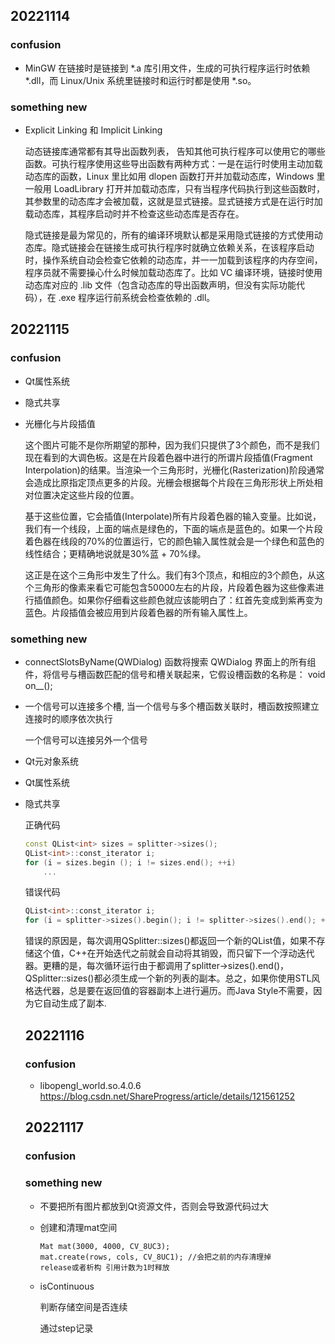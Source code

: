 ## 20221114
### confusion
- MinGW 在链接时是链接到 *.a 库引用文件，生成的可执行程序运行时依赖 *.dll，而 Linux/Unix 系统里链接时和运行时都是使用 *.so。
### something new
- Explicit Linking 和 Implicit Linking

    动态链接库通常都有其导出函数列表， 告知其他可执行程序可以使用它的哪些函数。可执行程序使用这些导出函数有两种方式：一是在运行时使用主动加载动态库的函数，Linux 里比如用 dlopen 函数打开并加载动态库，Windows 里一般用 LoadLibrary 打开并加载动态库，只有当程序代码执行到这些函数时，其参数里的动态库才会被加载，这就是显式链接。显式链接方式是在运行时加载动态库，其程序启动时并不检查这些动态库是否存在。

    隐式链接是最为常见的，所有的编译环境默认都是采用隐式链接的方式使用动态库。隐式链接会在链接生成可执行程序时就确立依赖关系，在该程序启动时，操作系统自动会检查它依赖的动态库，并一一加载到该程序的内存空间，程序员就不需要操心什么时候加载动态库了。比如 VC 编译环境，链接时使用动态库对应的 .lib 文件（包含动态库的导出函数声明，但没有实际功能代码），在 .exe 程序运行前系统会检查依赖的 .dll。

## 20221115
### confusion
- Qt属性系统
- 隐式共享
- 光栅化与片段插值

    这个图片可能不是你所期望的那种，因为我们只提供了3个颜色，而不是我们现在看到的大调色板。这是在片段着色器中进行的所谓片段插值(Fragment Interpolation)的结果。当渲染一个三角形时，光栅化(Rasterization)阶段通常会造成比原指定顶点更多的片段。光栅会根据每个片段在三角形形状上所处相对位置决定这些片段的位置。
    
    基于这些位置，它会插值(Interpolate)所有片段着色器的输入变量。比如说，我们有一个线段，上面的端点是绿色的，下面的端点是蓝色的。如果一个片段着色器在线段的70%的位置运行，它的颜色输入属性就会是一个绿色和蓝色的线性结合；更精确地说就是30%蓝 + 70%绿。

    这正是在这个三角形中发生了什么。我们有3个顶点，和相应的3个颜色，从这个三角形的像素来看它可能包含50000左右的片段，片段着色器为这些像素进行插值颜色。如果你仔细看这些颜色就应该能明白了：红首先变成到紫再变为蓝色。片段插值会被应用到片段着色器的所有输入属性上。
### something new
- connectSlotsByName(QWDialog) 函数将搜索 QWDialog 界面上的所有组件，将信号与槽函数匹配的信号和槽关联起来，它假设槽函数的名称是：
void on_<object name>_<signal name>(<signal parameters>);
- 一个信号可以连接多个槽, 当一个信号与多个槽函数关联时，槽函数按照建立连接时的顺序依次执行

  一个信号可以连接另外一个信号
- Qt元对象系统
- Qt属性系统
- 隐式共享

    正确代码
    ```c++
    const QList<int> sizes = splitter->sizes();
    QList<int>::const_iterator i;
    for (i = sizes.begin (); i != sizes.end(); ++i)
        ...
    ```
    错误代码
    ```c++
    QList<int>::const_iterator i;
    for (i = splitter->sizes().begin(); i != splitter->sizes().end(); ++i)
    ```
    错误的原因是，每次调用QSplitter::sizes()都返回一个新的QList<int>值，如果不存储这个值，C++在开始迭代之前就会自动将其销毁，而只留下一个浮动迭代器。更糟的是，每次循环运行由于都调用了splitter->sizes().end()，QSplitter::sizes()都必须生成一个新的列表的副本。总之，如果你使用STL风格迭代器，总是要在返回值的容器副本上进行遍历。而Java Style不需要，因为它自动生成了副本.


## 20221116
### confusion
- libopengl_world.so.4.0.6
    https://blog.csdn.net/ShareProgress/article/details/121561252


## 20221117
### confusion

### something new
- 不要把所有图片都放到Qt资源文件，否则会导致源代码过大
- 创建和清理mat空间
    ```
    Mat mat(3000, 4000, CV_8UC3);
    mat.create(rows, cols, CV_8UC1); //会把之前的内存清理掉
    release或者析构 引用计数为1时释放
    ```
- isContinuous

    判断存储空间是否连续
    
    通过step记录

    